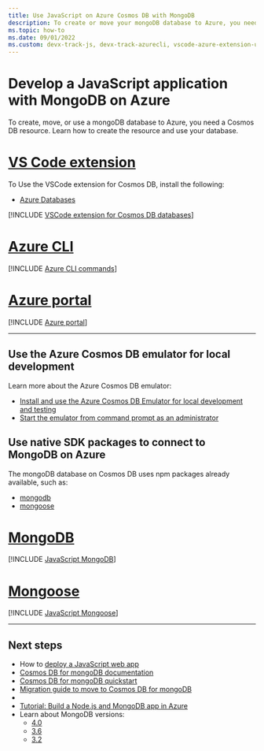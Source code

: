 ```yaml
---
title: Use JavaScript on Azure Cosmos DB with MongoDB
description: To create or move your mongoDB database to Azure, you need a Cosmos DB resource. 
ms.topic: how-to
ms.date: 09/01/2022
ms.custom: devx-track-js, devx-track-azurecli, vscode-azure-extension-update-completed
---
```


# Develop a JavaScript application with MongoDB on Azure

To create, move, or use a mongoDB database to Azure, you need a Cosmos DB resource. Learn how to create the resource and use your database.


# [VS Code extension](#tab/vscode)

To Use the VSCode extension for Cosmos DB, install the following: 

* [Azure Databases](https://marketplace.visualstudio.com/items?itemName=ms-azuretools.vscode-cosmosdb)

[!INCLUDE [VSCode extension for Cosmos DB databases](../../includes/vscode-extension-mongodb.md)]

# [Azure CLI](#tab/azure-cli)

[!INCLUDE [Azure CLI commands](../../includes/azure-cli-mongodb.md)]

# [Azure portal](#tab/azure-portal)

[!INCLUDE [Azure portal](../../includes/azure-portal-mongodb.md)]

---

<a name="locally-develop-with-the-cosmosdb-emulator"></a>

## Use the Azure Cosmos DB emulator for local development

Learn more about the Azure Cosmos DB emulator:

* [Install and use the Azure Cosmos DB Emulator for local development and testing](/azure/cosmos-db/local-emulator)
* [Start the emulator from command prompt as an administrator](/azure/cosmos-db/local-emulator?tabs=cli%2Cssl-netstd21#azure-cosmos-dbs-api-for-mongodb)

## Use native SDK packages to connect to MongoDB on Azure

The mongoDB database on Cosmos DB uses npm packages already available, such as:

* [mongodb](https://www.npmjs.com/package/mongodb)
* [mongoose](https://www.npmjs.com/package/mongoose)

# [MongoDB](#tab/mongodb)

[!INCLUDE [JavaScript MongoDB](../../includes/javascript-mongodb.md)]

# [Mongoose](#tab/mongoose)

[!INCLUDE [JavaScript Mongoose](../../includes/javascript-mongoose.md)]

---

## Next steps

* How to [deploy a JavaScript web app](../deploy-web-app.md)
* [Cosmos DB for mongoDB documentation](/azure/cosmos-db/mongodb-introduction)
* [Cosmos DB for mongoDB quickstart](/azure/cosmos-db/create-mongodb-nodejs)
* [Migration guide to move to Cosmos DB for mongoDB](/azure/cosmos-db/mongodb-pre-migration)
* 
* [Tutorial: Build a Node.js and MongoDB app in Azure](/azure/app-service/tutorial-nodejs-mongodb-app?pivots=platform-windows)
* Learn about MongoDB versions:
   * [4.0](/azure/cosmos-db/mongodb-feature-support-40) 
   * [3.6](/azure/cosmos-db/mongodb-feature-support-36)
   * [3.2](/azure/cosmos-db/mongodb-feature-support)